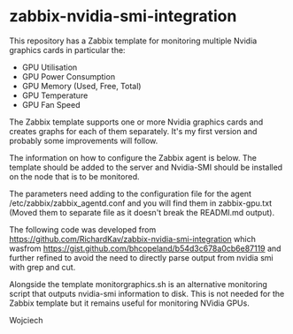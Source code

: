 # zabbix-nvidia-smi-integration
This repository has a Zabbix template for monitoring multiple Nvidia graphics cards in particular the:

* GPU Utilisation
* GPU Power Consumption
* GPU Memory (Used, Free, Total)
* GPU Temperature
* GPU Fan Speed

The Zabbix template supports one or more Nvidia graphics cards and creates graphs for each of them separately.
It's my first version and probably some improvements will follow.

The information on how to configure the Zabbix agent is below. The template should be added to the server and Nvidia-SMI should be installed on the node that is to be monitored.

The parameters need adding to the configuration file for the agent /etc/zabbix/zabbix_agentd.conf and you will find them in zabbix-gpu.txt
(Moved them to separate file as it doesn't break the READMI.md output).

The following code was developed from https://github.com/RichardKav/zabbix-nvidia-smi-integration which wasfrom https://gist.github.com/bhcopeland/b54d3c678a0cb6e87119 and further refined to avoid the need to directly parse output from nvidia smi with grep and cut.

Alongside the template monitorgraphics.sh is an alternative monitoring script that outputs nvidia-smi information to disk. This is not needed for the Zabbix template but it remains useful for monitoring NVidia GPUs.

Wojciech
